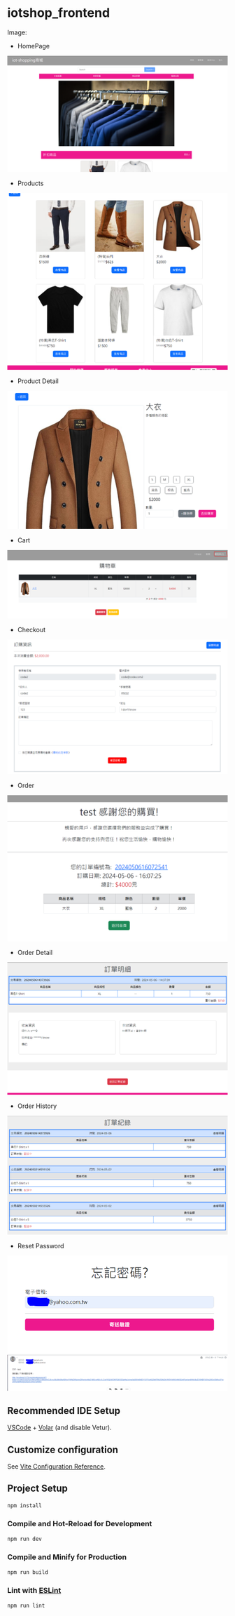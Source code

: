 # iotshop_frontend

Image:
- HomePage
<img src="public/demo-img/homepage.png">

- Products
<img src="public/demo-img/allProduct.PNG">

- Product Detail 
<img src="public/demo-img/product_detail.PNG">

- Cart 
<img src="public/demo-img/cart.PNG">

- Checkout 
<img src="public/demo-img/checkout.png">

- Order 
<img src="public/demo-img/ty.PNG">

- Order Detail
<img src="public/demo-img/order_detail.png">

- Order History 
<img src="public/demo-img/history_order.png">

- Reset Password 
<img src="public/demo-img/reset_password_email.PNG">
<img src="public/demo-img/resetpassword.PNG">


## Recommended IDE Setup

[VSCode](https://code.visualstudio.com/) + [Volar](https://marketplace.visualstudio.com/items?itemName=Vue.volar) (and disable Vetur).

## Customize configuration

See [Vite Configuration Reference](https://vitejs.dev/config/).

## Project Setup

```sh
npm install
```

### Compile and Hot-Reload for Development

```sh
npm run dev
```

### Compile and Minify for Production

```sh
npm run build
```

### Lint with [ESLint](https://eslint.org/)

```sh
npm run lint
```


